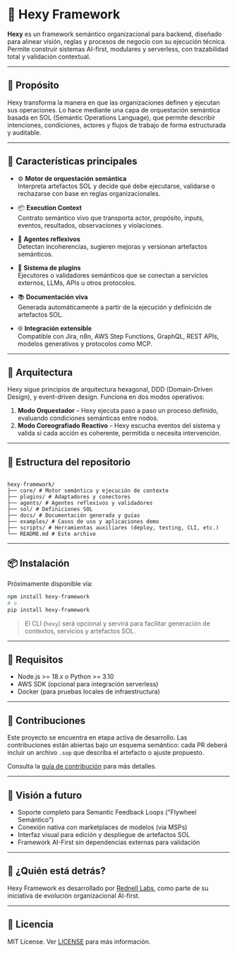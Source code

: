 # 🧠 Hexy Framework

**Hexy** es un framework semántico organizacional para backend, diseñado para alinear visión, reglas y procesos de negocio con su ejecución técnica. Permite construir sistemas AI-first, modulares y serverless, con trazabilidad total y validación contextual.

---

## 🎯 Propósito

Hexy transforma la manera en que las organizaciones definen y ejecutan sus operaciones. Lo hace mediante una capa de orquestación semántica basada en SOL (Semantic Operations Language), que permite describir intenciones, condiciones, actores y flujos de trabajo de forma estructurada y auditable.

---

## 🚀 Características principales

- ⚙️ **Motor de orquestación semántica**  
  Interpreta artefactos SOL y decide qué debe ejecutarse, validarse o rechazarse con base en reglas organizacionales.

- 📦 **Execution Context**  
  Contrato semántico vivo que transporta actor, propósito, inputs, eventos, resultados, observaciones y violaciones.

- 🧠 **Agentes reflexivos**  
  Detectan incoherencias, sugieren mejoras y versionan artefactos semánticos.

- 🧩 **Sistema de plugins**  
  Ejecutores o validadores semánticos que se conectan a servicios externos, LLMs, APIs u otros protocolos.

- 📚 **Documentación viva**  
  Generada automáticamente a partir de la ejecución y definición de artefactos SOL.

- 🌐 **Integración extensible**  
  Compatible con Jira, n8n, AWS Step Functions, GraphQL, REST APIs, modelos generativos y protocolos como MCP.

---

## 🧬 Arquitectura

Hexy sigue principios de arquitectura hexagonal, DDD (Domain-Driven Design), y event-driven design. Funciona en dos modos operativos:

1. **Modo Orquestador** – Hexy ejecuta paso a paso un proceso definido, evaluando condiciones semánticas entre nodos.
2. **Modo Coreografiado Reactivo** – Hexy escucha eventos del sistema y valida si cada acción es coherente, permitida o necesita intervención.

---

## 📁 Estructura del repositorio

```

hexy-framework/
├── core/ # Motor semántico y ejecución de contexto
├── plugins/ # Adaptadores y conectores
├── agents/ # Agentes reflexivos y validadores
├── sol/ # Definiciones SOL
├── docs/ # Documentación generada y guías
├── examples/ # Casos de uso y aplicaciones demo
├── scripts/ # Herramientas auxiliares (deploy, testing, CLI, etc.)
└── README.md # Este archivo

```

---

## 📦 Instalación

Próximamente disponible vía:

```bash
npm install hexy-framework
# o
pip install hexy-framework
```

> El CLI (`hexy`) será opcional y servirá para facilitar generación de contextos, servicios y artefactos SOL.

---

## 🤖 Requisitos

- Node.js >= 18.x o Python >= 3.10
- AWS SDK (opcional para integración serverless)
- Docker (para pruebas locales de infraestructura)

---


## 📡 Contribuciones

Este proyecto se encuentra en etapa activa de desarrollo. Las contribuciones están abiertas bajo un esquema semántico: cada PR deberá incluir un archivo `.sop` que describa el artefacto o ajuste propuesto.

Consulta la [guía de contribución](docs/CONTRIBUTING.md) para más detalles.

---

## 🧭 Visión a futuro

- Soporte completo para Semantic Feedback Loops ("Flywheel Semántico")
- Conexión nativa con marketplaces de modelos (via MSPs)
- Interfaz visual para edición y despliegue de artefactos SOL
- Framework AI-First sin dependencias externas para validación

---

## 🧠 ¿Quién está detrás?

Hexy Framework es desarrollado por [Rednell Labs](https://github.com/regd25), como parte de su iniciativa de evolución organizacional AI-first.

---

## 📄 Licencia

MIT License. Ver [LICENSE](./LICENSE) para más información.
